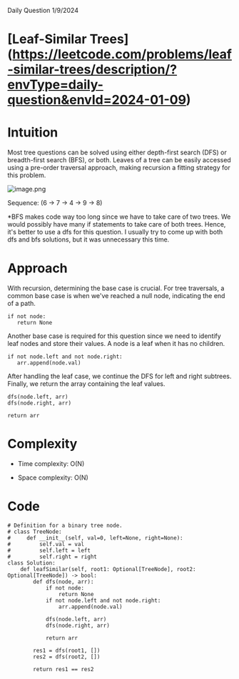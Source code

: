 Daily Question 1/9/2024

# [Leaf-Similar Trees] (https://leetcode.com/problems/leaf-similar-trees/description/?envType=daily-question&envId=2024-01-09)

# Intuition
Most tree questions can be solved using either depth-first search (DFS) or breadth-first search (BFS), or both. Leaves of a tree can be easily accessed using a pre-order traversal approach, making recursion a fitting strategy for this problem.

![image.png](https://assets.leetcode.com/users/images/51535739-3f03-4e96-8705-0ca36ff39488_1704820092.3902779.png)

Sequence: (6 -> 7 -> 4 -> 9 -> 8)

*BFS makes code way too long since we have to take care of two trees. We would possibly have many if statements to take care of both trees. Hence, it's better to use a dfs for this question. I usually try to come up with both dfs and bfs solutions, but it was unnecessary this time.

# Approach
With recursion, determining the base case is crucial. For tree traversals, a common base case is when we've reached a null node, indicating the end of a path.


```
if not node:
   return None
```

Another base case is required for this question since we need to identify leaf nodes and store their values. A node is a leaf when it has no children.

```
if not node.left and not node.right:
   arr.append(node.val)
```

After handling the leaf case, we continue the DFS for left and right subtrees. Finally, we return the array containing the leaf values.
```
dfs(node.left, arr)
dfs(node.right, arr)

return arr
```

# Complexity
- Time complexity: O(N)


- Space complexity: O(N)

# Code
```
# Definition for a binary tree node.
# class TreeNode:
#     def __init__(self, val=0, left=None, right=None):
#         self.val = val
#         self.left = left
#         self.right = right
class Solution:
    def leafSimilar(self, root1: Optional[TreeNode], root2: Optional[TreeNode]) -> bool:
        def dfs(node, arr):
            if not node:
                return None
            if not node.left and not node.right:
                arr.append(node.val)
                
            dfs(node.left, arr)
            dfs(node.right, arr)

            return arr

        res1 = dfs(root1, [])
        res2 = dfs(root2, [])
        
        return res1 == res2 
            
            
```